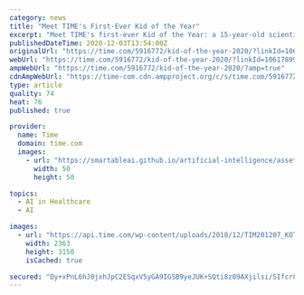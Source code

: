 ```yaml
---
category: news
title: "Meet TIME's First-Ever Kid of the Year"
excerpt: "Meet TIME's first-ever Kid of the Year: a 15-year-old scientist and inventor who uses technology to tackle issues ranging from contaminated drinking water to cyberbullying."
publishedDateTime: 2020-12-03T13:54:00Z
originalUrl: "https://time.com/5916772/kid-of-the-year-2020/?linkId=106178990"
webUrl: "https://time.com/5916772/kid-of-the-year-2020/?linkId=106178990"
ampWebUrl: "https://time.com/5916772/kid-of-the-year-2020/?amp=true"
cdnAmpWebUrl: "https://time-com.cdn.ampproject.org/c/s/time.com/5916772/kid-of-the-year-2020/?amp=true"
type: article
quality: 74
heat: 76
published: true

provider:
  name: Time
  domain: time.com
  images:
    - url: "https://smartableai.github.io/artificial-intelligence/assets/images/organizations/time.com-50x50.jpg"
      width: 50
      height: 50

topics:
  - AI in Healthcare
  - AI

images:
  - url: "https://api.time.com/wp-content/uploads/2018/12/TIM201207_KOTY.CoverFINAL4.jpg"
    width: 2363
    height: 3150
    isCached: true

secured: "Dy+xPnL6hJ0jxhJpC2ESqxV5yGA9IGSB9yeJUK+SQti8z09AXjilsi/SIfcr8N84vsrFXAPcVnAEm0eOYEsUYOEFfsquhavfVJW6uF14yjuiQ2GyfgkdPESco6NoaO2hp+HH2hF2aHZ6x0oz8Ukw6u2G77AvVLBnicXS2uUg4uKgzJ6DLCh3ezmzAgelBIrZJkvrXPj4MO7QC2lOakHptTiIwEeisFVRhkaQ+uYo42D9WoNefxYT7NzWRiF7FXMaMRyp5vnCQXBzskgUeYXxep5F+78GvJrwMZh0JI8N7eN6Rsk+JYSjrKJvpJ0bTmcspxerramsAAjreAB+JaLuo9GCuSduWx/7xcgan2cV+EM=;Q9uavjnLT/9SFGnTj6asyw=="
---
```


